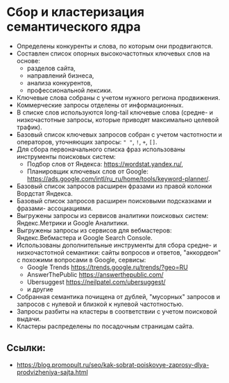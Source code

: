 # Сбор и кластеризация семантического ядра
- Определены конкуренты и слова, по которым они продвигаются.
- Составлен список опорных высокочастотных ключевых слов на основе:
  - разделов сайта,
  - направлений бизнеса,
  - анализа конкурентов,
  - профессиональной лексики.
- Ключевые слова собраны с учетом нужного региона продвижения.
- Коммерческие запросы отделены от информационных.
- В списке слов используются long-tail ключевые слова (средне- и низкочастотные
запросы, которые приводят максимально целевой трафик).
- Базовый список ключевых запросов собран с учетом частотности и операторов,
уточняющих запросы: `" "`, `!`, `+`, `[]`.
- Для сбора первоначального списка фраз использованы инструменты поисковых
систем:
  - Подбор слов от Яндекса: https://wordstat.yandex.ru/,
  - Планировщик ключевых слов от Google: https://ads.google.com/intl/ru_ru/home/tools/keyword-planner/.
- Базовый список запросов расширен фразами из правой колонки Вордстат
Яндекса.
- Базовый список запросов расширен поисковыми подсказками и фразами-
ассоциациями.
- Выгружены запросы из сервисов аналитики поисковых систем: Яндекс.Метрики
и Google Аналитики.
- Выгружены запросы из сервисов для вебмастеров: Яндекс.Вебмастера и Google
Search Console.
- Использованы дополнительные инструменты для сбора средне- и низкочастотной
семантики: сайты вопросов и ответов, "аккордеон" с похожими вопросами
в Google, сервисы:
  - Google Trends https://trends.google.ru/trends/?geo=RU
  - AnswerThePublic https://answerthepublic.com/
  - Ubersuggest https://neilpatel.com/ubersuggest/
  - и другие
- Собранная семантика почищена от дублей, "мусорных" запросов и запросов
с нулевой и близкой к нулевой частотностью.
- Запросы разбиты на кластеры в соответствии с учетом поисковой выдачи.
- Кластеры распределены по посадочным страницам сайта.

## Ссылки:
- https://blog.promopult.ru/seo/kak-sobrat-poiskovye-zaprosy-dlya-prodvizheniya-sajta.html
